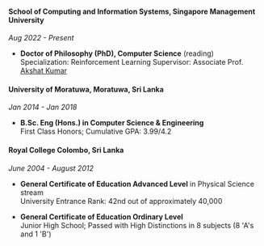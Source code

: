 #### School of Computing and Information Systems, Singapore Management University 
_Aug 2022 - Present_
- **Doctor of Philosophy (PhD), Computer Science** (reading) 
  Specialization: Reinforcement Learning 
  Supervisor: Associate Prof. [Akshat Kumar](http://www.mysmu.edu/faculty/akshatkumar)
  
#### University of Moratuwa, Moratuwa, Sri Lanka
_Jan 2014 - Jan 2018_
- **B.Sc. Eng (Hons.) in Computer Science & Engineering**    
  First Class Honors; Cumulative GPA: 3.99/4.2  
#### Royal College Colombo, Sri Lanka 
_June 2004 - August 2012_
- **General Certificate of Education Advanced Level** in Physical Science stream    
  University Entrance Rank: 42nd out of approximately 40,000  

- **General Certificate of Education Ordinary Level**  
  Junior High School; Passed with High Distinctions in 8 subjects (8 'A's and 1 'B')
